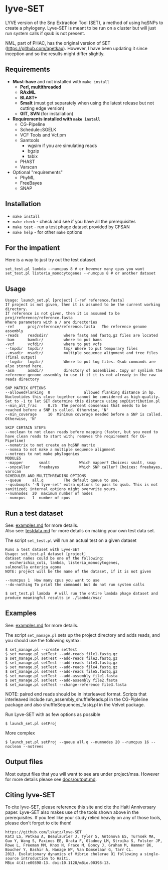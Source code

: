 lyve-SET
========

LYVE version of the Snp Extraction Tool (SET), a method of using hqSNPs to create a phylogeny.  Lyve-SET is meant to be run on a cluster but will just run system calls if qsub is not present.

NML, part of PHAC, has the original version of SET (https://github.com/apetkau).  However, I have been updating it since inception and so the results might differ slightly.

Requirements
------------
* **Must-have** and not installed with `make install`
  * **Perl, multithreaded**
  * **RAxML**
  * **BLAST+**
  * **Smalt** (must get separately when using the latest release but not cutting edge version)
  * **GIT**, **SVN** (for installation)
* **Requirements installed with `make install`**
  * CG-Pipeline
  * Schedule::SGELK
  * VCF Tools and Vcf.pm
  * Samtools
    * wgsim if you are simulating reads
    * bgzip
    * tabix
  * PHAST
  * Varscan
* Optional "requirements"
  * PhyML
  * FreeBayes
  * SNAP

Installation
------------
* `make install`
* `make check` - check and see if you have all the prerequisites
* `make test` - run a test phage dataset provided by CFSAN
* `make help` - for other `make` options

For the impatient
-----------------
Here is a way to just try out the test dataset.

    set_test.pl lambda --numcpus 8 # or however many cpus you want
    set_test.pl listeria_monocytogenes --numcpus 8 # or another dataset

Usage
-----
    Usage: launch_set.pl [project] [-ref reference.fasta]
    If project is not given, then it is assumed to be the current working directory.
    If reference is not given, then it is assumed to be proj/reference/reference.fasta
    Where parameters with a / are directories
    -ref      proj/reference/reference.fasta   The reference genome assembly
    -reads    readsdir/       where fastq and fastq.gz files are located
    -bam      bamdir/         where to put bams
    -vcf      vcfdir/         where to put vcfs
    --tmpdir  tmpdir/         tmp/ Where to put temporary files
    --msadir  msadir/         multiple sequence alignment and tree files (final output)
    --logdir  logdir/         Where to put log files. Qsub commands are also stored here.
    -asm      asmdir/         directory of assemblies. Copy or symlink the reference genome assembly to use it if it is not already in the raw reads directory

    SNP MATRIX OPTIONS
    --allowedFlanking  0               allowed flanking distance in bp. Nucleotides this close together cannot be considered as high-quality.  Set to -1 to let SET determine this distance using snpDistribution.pl
    --min_alt_frac     0.75  The percent consensus that needs to be reached before a SNP is called. Otherwise, 'N'
    --min_coverage     10  Minimum coverage needed before a SNP is called. Otherwise, 'N'

    SKIP CERTAIN STEPS
    --noclean to not clean reads before mapping (faster, but you need to have clean reads to start with; removes the requirement for CG-Pipeline)
    --nomatrix to not create an hqSNP matrix
    --nomsa to not make a multiple sequence alignment
    --notrees to not make phylogenies
    MODULES
    --mapper       smalt             Which mapper? Choices: smalt, snap
    --snpcaller    freebayes         Which SNP caller? Choices: freebayes, varscan
    SCHEDULER AND MULTITHREADING OPTIONS
    --queue     all.q         The default queue to use.
    --qsubxopts '-N lyve-set' extra options to pass to qsub. This is not sanitized; internal options might overwrite yours.
    --numnodes  20  maximum number of nodes
    --numcpus   1  number of cpus

Run a test dataset
------------------

See: [examples.md](docs/EXAMPLES.md) for more details.  
Also see: [testdata.md](docs/TESTDATA.md) for more details on making your own test data set.

The script `set_test.pl` will run an actual test on a given dataset

    Runs a test dataset with Lyve-SET
    Usage: set_test.pl dataset [project]
    dataset names could be one of the following:
      escherichia_coli, lambda, listeria_monocytogenes, salmonella_enterica_agona
    NOTE: project will be the name of the dataset, if it is not given

    --numcpus 1  How many cpus you want to use
    --do-nothing To print the commands but do not run system calls

`$ set_test.pl lambda  # will run the entire lambda phage dataset and produce meaningful results in ./lambda/msa/`


Examples
------

See: [examples.md](docs/EXAMPLES.md) for more details.

The script `set_manage.pl` sets up the project directory and adds reads, and you should use the following syntax:
    
    $ set_manage.pl --create setTest
    $ set_manage.pl setTest --add-reads file1.fastq.gz
    $ set_manage.pl setTest --add-reads file2.fastq.gz
    $ set_manage.pl setTest --add-reads file3.fastq.gz
    $ set_manage.pl setTest --add-reads file4.fastq.gz
    $ set_manage.pl setTest --add-reads file5.fastq.gz
    $ set_manage.pl setTest --add-assembly file1.fasta
    $ set_manage.pl setTest --add-assembly file2.fasta
    $ set_manage.pl setTest --change-reference file3.fasta

NOTE: paired end reads should be in interleaved format. Scripts that interleaved include run_assembly_shuffleReads.pl in the CG-Pipleline package and also shuffleSequences_fastq.pl in the Velvet package.

Run Lyve-SET with as few options as possible

    $ launch_set.pl setProj

More complex

    $ launch_set.pl setProj --queue all.q --numnodes 20 --numcpus 16 --noclean --notrees
    
Output files
------------
Most output files that you will want to see are under project/msa.  However for more details please see [docs/output.md](docs/OUTPUT.md).

Citing lyve-SET
-----
To cite lyve-SET, please reference this site and cite the Haiti Anniversary paper. Lyve-SET also makes use of the tools shown above in the prerequisites.  If you feel like your study relied heavily on any of those tools, please don't forget to cite them!
    
    https://github.com/lskatz/lyve-SET
    Katz LS, Petkau A, Beaulaurier J, Tyler S, Antonova ES, Turnsek MA, Guo Y, Wang S, Paxinos EE, Orata F, Gladney LM, Stroika S, Folster JP, Rowe L, Freeman MM, Knox N, Frace M, Boncy J, Graham M, Hammer BK, Boucher Y, Bashir A, Hanage WP, Van Domselaar G, Tarr CL. 
    2013. Evolutionary dynamics of Vibrio cholerae O1 following a single-source introduction to Haiti. 
    MBio 4(4):e00398-13. doi:10.1128/mBio.00398-13.
